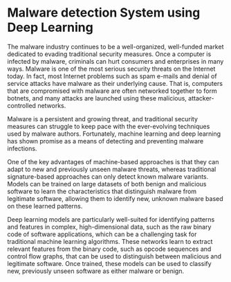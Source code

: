 # Malware detection System using Deep Learning 


The malware industry continues to be a well-organized, well-funded market dedicated to evading traditional security measures. Once a computer is infected by malware, criminals can hurt consumers and enterprises in many ways. Malware is one of the most serious security threats on the Internet today. In fact, most Internet problems such as spam e-mails and denial of service attacks have malware as their underlying cause. That is, computers that are compromised with malware are often networked together to form botnets, and many attacks are launched using these malicious, attacker-controlled networks. 

Malware is a persistent and growing threat, and traditional security measures can struggle to keep pace with the ever-evolving techniques used by malware authors. Fortunately, machine learning and deep learning has shown promise as a means of detecting and preventing malware infections.

One of the key advantages of machine-based approaches is that they can adapt to new and previously unseen malware threats, whereas traditional signature-based approaches can only detect known malware variants. Models can be trained on large datasets of both benign and malicious software to learn the characteristics that distinguish malware from legitimate software, allowing them to identify new, unknown malware based on these learned patterns.

Deep learning models are particularly well-suited for identifying patterns and features in complex, high-dimensional data, such as the raw binary code of software applications, which can be a challenging task for traditional machine learning algorithms. These networks learn to extract relevant features from the binary code, such as opcode sequences and control flow graphs, that can be used to distinguish between malicious and legitimate software. Once trained, these models can be used to classify new, previously unseen software as either malware or benign.
